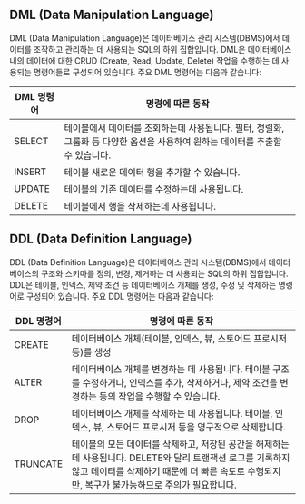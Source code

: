 ## DML (Data Manipulation Language)

DML (Data Manipulation Language)은 데이터베이스 관리 시스템(DBMS)에서 데이터를 조작하고 관리하는 데 사용되는 SQL의 하위 집합입니다. 
DML은 데이터베이스 내의 데이터에 대한 CRUD (Create, Read, Update, Delete) 작업을 수행하는 데 사용되는 명령어들로 구성되어 있습니다. 
주요 DML 명령어는 다음과 같습니다:

| DML 명령어 | 명령에 따른 동작            |
|---------|----------------------|
| SELECT  | 테이블에서 데이터를 조회하는데 사용됩니다. 필터, 정렬화, 그룹화 등 다양한 옵션을 사용하여 원하는 데이터를 추출할 수 있습니다.| 
| INSERT  | 테이블 새로운 데이터 행을 추가할 수 있습니다.|
| UPDATE  | 테이블의 기존 데이터를 수정하는데 사용됩니다.| 
| DELETE  | 테이블에서 행을 삭제하는데 사용됩니다.|

## DDL (Data Definition Language)
DDL (Data Definition Language)은 데이터베이스 관리 시스템(DBMS)에서 데이터베이스의 구조와 스키마를 정의, 변경, 제거하는 데 사용되는 SQL의 하위 집합입니다.
DDL은 테이블, 인덱스, 제약 조건 등 데이터베이스 개체를 생성, 수정 및 삭제하는 명령어로 구성되어 있습니다. 
주요 DDL 명령어는 다음과 같습니다:

| DDL 명령어  | 명령에 따른 동작  |
|----------|------------|
| CREATE   | 데이터베이스 개체(테이블, 인덱스, 뷰, 스토어드 프로시저 등)를 생성  | 
| ALTER    | 데이터베이스 개체를 변경하는 데 사용됩니다. 테이블 구조를 수정하거나, 인덱스를 추가, 삭제하거나, 제약 조건을 변경하는 등의 작업을 수행할 수 있습니다. |
| DROP     | 데이터베이스 개체를 삭제하는 데 사용됩니다. 테이블, 인덱스, 뷰, 스토어드 프로시저 등을 영구적으로 삭제합니다.        |
| TRUNCATE |테이블의 모든 데이터를 삭제하고, 저장된 공간을 해제하는 데 사용됩니다. DELETE와 달리 트랜잭션 로그를 기록하지 않고 데이터를 삭제하기 때문에 더 빠른 속도로 수행되지만, 복구가 불가능하므로 주의가 필요합니다.|
